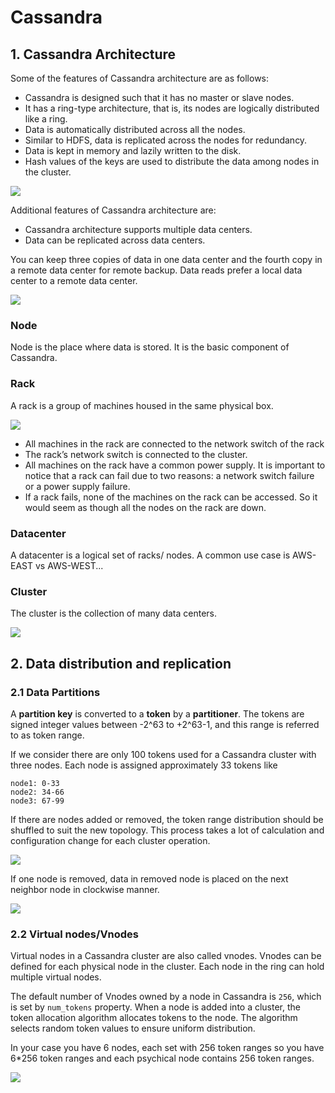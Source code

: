 # Cassandra

## 1. Cassandra Architecture

Some of the features of Cassandra architecture are as follows:

- Cassandra is designed such that it has no master or slave nodes.
- It has a ring-type architecture, that is, its nodes are logically distributed like a ring.
- Data is automatically distributed across all the nodes.
- Similar to HDFS, data is replicated across the nodes for redundancy.
- Data is kept in memory and lazily written to the disk.
- Hash values of the keys are used to distribute the data among nodes in the cluster.

![](../../assets/images/database/cassandra_architecture_1.png)

Additional features of Cassandra architecture are:

- Cassandra architecture supports multiple data centers.
- Data can be replicated across data centers.

You can keep three copies of data in one data center and the fourth copy in a remote data center for remote backup. Data reads prefer a local data center to a remote data center.

![](../../assets/images/database/cassandra_architecture_2.png)

### Node

Node is the place where data is stored. It is the basic component of Cassandra.

### Rack

A rack is a group of machines housed in the same physical box.

![](../../assets/images/database/cassandra_rack.png)

- All machines in the rack are connected to the network switch of the rack
- The rack’s network switch is connected to the cluster.
- All machines on the rack have a common power supply. It is important to notice that a rack can fail due to two reasons: a network switch failure or a power supply failure.
- If a rack fails, none of the machines on the rack can be accessed. So it would seem as though all the nodes on the rack are down.

### Datacenter

A datacenter is a logical set of racks/ nodes. A common use case is AWS-EAST vs AWS-WEST...

### Cluster

The cluster is the collection of many data centers.

![](../../assets/images/database/cassandra_architecture_3.png)

## 2. Data distribution and replication

### 2.1 Data Partitions

A **partition key** is converted to a **token** by a **partitioner**. The tokens are signed integer values between -2^63 to +2^63-1, and this range is referred to as token range.

If we consider there are only 100 tokens used for a Cassandra cluster with three nodes. Each node is assigned approximately 33 tokens like

```
node1: 0-33
node2: 34-66
node3: 67-99
```

If there are nodes added or removed, the token range distribution should be shuffled to suit the new topology. This process takes a lot of calculation and configuration change for each cluster operation.

![](../../assets/images/database/cassandra_token_ring.png)

If one node is removed, data in removed node is placed on the next neighbor node in clockwise manner.

![](../../assets/images/database/cassandra_token_ring_2.png)

### 2.2 Virtual nodes/Vnodes

Virtual nodes in a Cassandra cluster are also called vnodes. Vnodes can be defined for each physical node in the cluster. Each node in the ring can hold multiple virtual nodes.

The default number of Vnodes owned by a node in Cassandra is `256`, which is set by  `num_tokens` property. When a node is added into a cluster, the token allocation algorithm allocates tokens to the node. The algorithm selects random token values to ensure uniform distribution.

In your case you have 6 nodes, each set with 256 token ranges so you have 6*256 token ranges and each psychical node contains 256 token ranges.

![](../../assets/images/database/cassandra_virtual_node.png)
